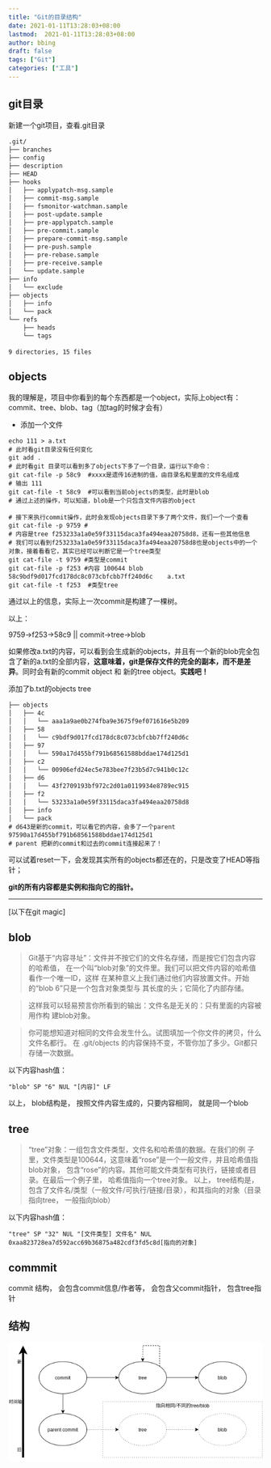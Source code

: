 ```yaml
---
title: "Git的目录结构"
date: 2021-01-11T13:28:03+08:00
lastmod:  2021-01-11T13:28:03+08:00
author: bbing
draft: false
tags: ["Git"]
categories: ["工具"]
---
```


## git目录
新建一个git项目，查看.git目录
```shell
.git/
├── branches
├── config
├── description
├── HEAD
├── hooks
│   ├── applypatch-msg.sample
│   ├── commit-msg.sample
│   ├── fsmonitor-watchman.sample
│   ├── post-update.sample
│   ├── pre-applypatch.sample
│   ├── pre-commit.sample
│   ├── prepare-commit-msg.sample
│   ├── pre-push.sample
│   ├── pre-rebase.sample
│   ├── pre-receive.sample
│   └── update.sample
├── info
│   └── exclude
├── objects
│   ├── info
│   └── pack
└── refs
    ├── heads
    └── tags

9 directories, 15 files
```

## objects
我的理解是，项目中你看到的每个东西都是一个object，实际上object有：commit、tree、blob、tag（加tag的时候才会有）

- 添加一个文件

```shell
echo 111 > a.txt
# 此时看git目录没有任何变化
git add .
# 此时看git 目录可以看到多了objects下多了一个目录，运行以下命令：
git cat-file -p 58c9  #xxxx是遗传16进制的值，由目录名和里面的文件名组成
# 输出 111
git cat-file -t 58c9  #可以看到当前objects的类型，此时是blob
# 通过上述的操作，可以知道，blob是一个只包含文件内容的object

# 接下来执行commit操作，此时会发现objects目录下多了两个文件，我们一个一个查看
git cat-file -p 9759 #
# 内容是tree f253233a1a0e59f33115daca3fa494eaa20758d8，还有一些其他信息
# 我们可以看到f253233a1a0e59f33115daca3fa494eaa20758d8也是objects中的一个对象，接着看看它，其实已经可以判断它是一个tree类型
git cat-file -t 9759 #类型是commit
git cat-file -p f253 #内容 100644 blob 58c9bdf9d017fcd178dc8c073cbfcbb7ff240d6c    a.txt
git cat-file -t f253  #类型tree
```
通过以上的信息，实际上一次commit是构建了一棵树。

以上：

9759->f253->58c9  ||  commit->tree->blob

如果修改a.txt的内容，可以看到会生成新的objects，并且有一个新的blob完全包含了新的a.txt的全部内容，**这意味着，git是保存文件的完全的副本，而不是差异**。同时会有新的commit object 和 新的tree object。**实践吧！**

添加了b.txt的objects tree

```shell
├── objects
│   ├── 4c
│   │   └── aaa1a9ae0b274fba9e3675f9ef071616e5b209
│   ├── 58
│   │   └── c9bdf9d017fcd178dc8c073cbfcbb7ff240d6c
│   ├── 97
│   │   └── 590a17d455bf791b68561588bddae174d125d1
│   ├── c2
│   │   └── 00906efd24ec5e783bee7f23b5d7c941b0c12c
│   ├── d6
│   │   └── 43f2709193bf972c2d01a0119934e8789ec915
│   ├── f2
│   │   └── 53233a1a0e59f33115daca3fa494eaa20758d8
│   ├── info
│   └── pack
# d643是新的commit，可以看它的内容，会多了一个parent 97590a17d455bf791b68561588bddae174d125d1
# parent 把新的commit和过去的commit连接起来了！
```

可以试着reset一下，会发现其实所有的objects都还在的，只是改变了HEAD等指针；

**git的所有内容都是实例和指向它的指针。**

---

[以下在git magic]

## blob

>  Git基于“内容寻址”：文件并不按它们的文件名存储，而是按它们包含内容的哈希值， 在一个叫“blob对象”的文件里。我们可以把文件内容的哈希值看作一个唯一ID，这样 在某种意义上我们通过他们内容放置文件。开始的“blob 6”只是一个包含对象类型与 其长度的头；它简化了内部存储。

>  这样我可以轻易预言你所看到的输出：文件名是无关的：只有里面的内容被用作构 建blob对象。

>  你可能想知道对相同的文件会发生什么。试图填加一个你文件的拷贝，什么文件名都行。 在 .git/objects 的内容保持不变，不管你加了多少。Git都只存储一次数据。

以下内容hash值：

`"blob" SP "6" NUL "[内容]" LF`

以上， blob结构是， 按照文件内容生成的，只要内容相同， 就是同一个blob

## tree

>  “tree”对象：一组包含文件类型，文件名和哈希值的数据。在我们的例 子里，文件类型是100644，这意味着“rose”是一个一般文件，并且哈希值指blob对象， 包含“rose”的内容。其他可能文件类型有可执行，链接或者目录。在最后一个例子里， 哈希值指向一个tree对象。
以上， tree结构是， 包含了文件名/类型（一般文件/可执行/链接/目录），和其指向的对象（目录指向tree， 一般指向blob）

以下内容hash值：

`"tree" SP "32" NUL "[文件类型] 文件名" NUL 0xaa823728ea7d592acc69b36875a482cdf3fd5c8d[指向的对象]`

## commmit
commit 结构， 会包含commit信息/作者等， 会包含父commit指针， 包含tree指针

## 结构
![结构图](./git.png "结构图")
